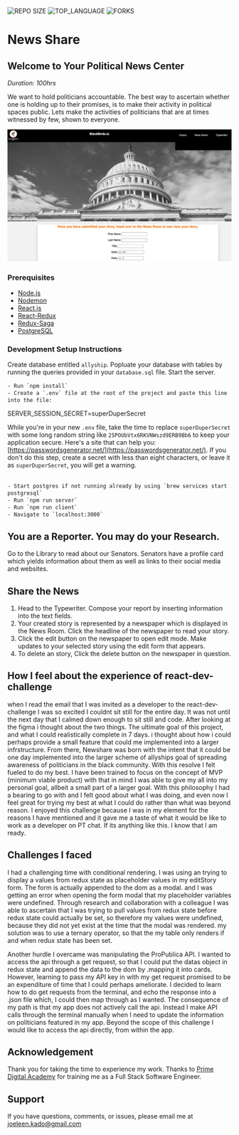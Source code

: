 ![REPO SIZE](https://img.shields.io/github/repo-size/joeleenkado/react-dev-challenge.svg?style=flat-square)
![TOP_LANGUAGE](https://img.shields.io/github/languages/top/joeleenkado/react-dev-challenge.svg?style=flat-square)
![FORKS](https://img.shields.io/github/forks/joeleenkado/react-dev-challenge.svg?style=social)

# News Share

## Welcome to Your Political News Center

_Duration: 100hrs_

We want to hold politicians accountable. The best way to ascertain whether one is holding up to their promises, is to make their activity in political spaces public. Lets make the activities of politicians that are at times witnessed by few, shown to everyone.  

![intro](public/images/screenShots/typewriter.png)
<!-- ![intro](public/images/screenShots/library.png) -->

### Prerequisites

- [Node.js](https://nodejs.org/en/)
- [Nodemon](https://nodemon.io/)
- [React.js](https://reactjs.org/)
- [React-Redux](https://react-redux.js.org/)
- [Redux-Saga](https://redux-saga.js.org/)
- [PostgreSQL](https://www.postgresql.org/)

### Development Setup Instructions

Create database entitled `allyship`. Popluate your database with tables by running the queries provided in your `database.sql` file. Start the server.

```
- Run `npm install`
- Create a `.env` file at the root of the project and paste this line into the file:
  ```
  SERVER_SESSION_SECRET=superDuperSecret
  
  While you're in your new `.env` file, take the time to replace `superDuperSecret` with some long random string like `25POUbVtx6RKVNWszd9ERB9Bb6` to keep your application secure. Here's a site that can help you: [https://passwordsgenerator.net/](https://passwordsgenerator.net/). If you don't do this step, create a secret with less than eight characters, or leave it as `superDuperSecret`, you will get a warning.
  ```
  
- Start postgres if not running already by using `brew services start postgresql`
- Run `npm run server`
- Run `npm run client`
- Navigate to `localhost:3000`
```

## You are a Reporter. You may do your Research.

Go to the Library to read about our Senators. Senators have a profile card which yields information about them as well as links to their social media and websites.

## Share the News

1. Head to the Typewriter. Compose your report by inserting information into the text fields. 
2. Your created story is represented by a newspaper which is displayed in the News Room. Click the headline of the newspaper to read your story. 
3. Click the edit button on the newspaper to open edit mode. Make updates to your selected story using the edit form that appears.
4. To delete an story, Click the delete button on the newspaper in question.

## How I feel about the experience of react-dev-challenge
when I read the email that I was invited as a developer to the react-dev-challenge I was so excited I couldnt sit still for the entire day. It was not until the next day that I calmed down enough to sit still and code. After looking at the figma i thought about the two things. The ultimate goal of this project, and what I could realistically complete in 7 days. i thought about how i could perhaps provide a small feature that could me implemented into a larger infrstructure. From there, Newshare was born with the intent that it could be one day implemented into the larger scheme of allyships goal of spreading awareness of politicians in the black community. With this resolve I felt fueled to do my best. I have been trained to focus on the concept of MVP (minimum viable product) with that in mind I was able to give my all into my personal goal, allbeit a small part of a larger goal. With this philosophy I had a bearing to go with and I felt good about what I was doing, and even now I feel great for trying my best at what I could do rather than what was beyond reason. I enjoyed this challenge because I was in my element for the reasons I have mentioned and it gave me a taste of what it would be like to work as a developer on PT chat. If its anything like this. I know that I am ready.

## Challenges I faced
I had a challenging time with conditional rendering. I was using an trying to display a values from redux state as placeholder values in my editStory form. The form is actually appended to the dom as a modal. and I was getting an error when opening the form modal that my placeholder variables were undefined. Through research and collaboration with a colleague I was able to ascertain that I was trying to pull values from redux state before redux state could actually be set, so therefore my values were undefined, because they did not yet exist at the time that the modal was rendered. my solution was to use a ternary operator, so that the my table only renders if and when redux state has been set. 

Another hurdle I overcame was manipulating the ProPublica API. I wanted to access the api through a get request, so that I could put the datas object in redux state and append the data to the dom by .mapping it into cards. However, learning to pass my API key in with my get request promised to be an expenditure of time that I could perhaps ameliorate. I decided to learn how to do get requests from the terminal, and echo the response into a .json file which, I could then map through as I wanted. The consequence of my path is that my app does not actively call the api. Instead I make API calls through the terminal manually when I need to update the information on politicians featured in my app. Beyond the scope of this challenge I would like to access the api directly, from within the app.

## Acknowledgement

Thank you for taking the time to experience my work.
Thanks to [Prime Digital Academy](www.primeacademy.io) for training me as a Full Stack Software Engineer. 

## Support

If you have questions, comments, or issues, please email me at [joeleen.kado@gmail.com](www.google.com)


